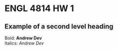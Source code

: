 # ENGL 4814 HW 1

<h2>Example of a second level heading</h2>

Bold: <strong>Andrew Dev</strong><br/>
Italics: <em>Andrew Dev<em>